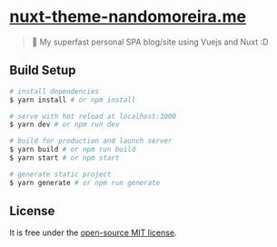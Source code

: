 # [nuxt-theme-nandomoreira.me](https://nuxt-theme-nandomoreirame.netlify.com/)

> 🏃 My superfast personal SPA blog/site using Vuejs and Nuxt :D

## Build Setup

``` bash
# install dependencies
$ yarn install # or npm install

# serve with hot reload at localhost:3000
$ yarn dev # or npm run dev

# build for production and launch server
$ yarn build # or npm run build
$ yarn start # or npm start

# generate static project
$ yarn generate # or npm run generate
```

## License

It is free under the [open-source MIT license](/LICENSE).
